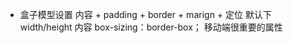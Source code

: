 - 盒子模型设置
 内容 + padding +  border + marign + 定位
 默认下 width/height 内容
 box-sizing：border-box； 移动端很重要的属性